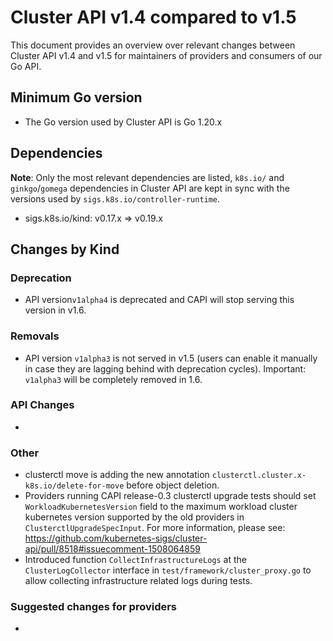 # Cluster API v1.4 compared to v1.5

This document provides an overview over relevant changes between Cluster API v1.4 and v1.5 for
maintainers of providers and consumers of our Go API.

## Minimum Go version

- The Go version used by Cluster API is Go 1.20.x

## Dependencies

**Note**: Only the most relevant dependencies are listed, `k8s.io/` and `ginkgo`/`gomega` dependencies in Cluster API are kept in sync with the versions used by `sigs.k8s.io/controller-runtime`.

- sigs.k8s.io/kind: v0.17.x => v0.19.x

## Changes by Kind

### Deprecation

- API version`v1alpha4` is deprecated and CAPI will stop serving this version in v1.6.

### Removals

- API version `v1alpha3` is not served in v1.5 (users can enable it manually in case they are lagging behind with deprecation cycles). Important: `v1alpha3` will be completely removed in 1.6.

### API Changes

-

### Other

- clusterctl move is adding the new annotation `clusterctl.cluster.x-k8s.io/delete-for-move` before object deletion.
- Providers running CAPI release-0.3 clusterctl upgrade tests should set `WorkloadKubernetesVersion` field to the maximum workload cluster kubernetes version supported by the old providers in `ClusterctlUpgradeSpecInput`. For more information, please see: https://github.com/kubernetes-sigs/cluster-api/pull/8518#issuecomment-1508064859 
- Introduced function `CollectInfrastructureLogs` at the `ClusterLogCollector` interface in `test/framework/cluster_proxy.go` to allow collecting infrastructure related logs during tests.

### Suggested changes for providers

- 
